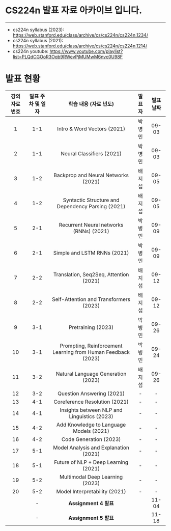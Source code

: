 # CS224n 발표 자료 아카이브 입니다.
---

- cs224n syllabus (2023): https://web.stanford.edu/class/archive/cs/cs224n/cs224n.1234/
- cs224n syllabus (2021): https://web.stanford.edu/class/archive/cs/cs224n/cs224n.1214/
- cs224n youtube: https://www.youtube.com/playlist?list=PLQdCGOoR3Oqb9RWevPjMUMwM6nvc0U98F


# 발표 현황

| 강의 자료 번호 | 발표 주차 및 일자 |                         학습 내용 (자료 년도)                         | 발표자 | 발표 날짜 |
| :------: | :--------: | :-----------------------------------------------------------: | :-: | :---: |
|    1     |    1-1     |                  Intro & Word Vectors (2021)                  | 박병민 | 09-03 |
|    2     |    1-1     |                   Neural Classifiers (2021)                   | 박병민 | 09-03 |
|    3     |    1-2     |              Backprop and Neural Networks (2021)              |  배지섭  | 09-05 |
|    4     |    1-2     |       Syntactic Structure and Dependency Parsing (2021)       |  배지섭  | 09-05 |
|    5     |    2-1     |            Recurrent Neural networks (RNNs) (2021)            |  박병민  | 09-09 |
|    6     |    2-1     |                  Simple and LSTM RNNs (2021)                  |  박병민  | 09-09 |
|    7     |    2-2     |            Translation, Seq2Seq, Attention (2021)             |  배지섭  | 09-12 |
|    8     |    2-2     |            Self-Attention and Transformers (2023)             |  배지섭  | 09-12 |
|    9     |    3-1     |                      Pretraining (2023)                       |  박병민  | 09-26 |
|    10    |    3-1     | Prompting, Reinforcement Learning from Human Feedback (2023) |  박병민  | 09-24 |
|    11    |    3-2     |              Natural Language Generation (2023)              | 배지섭 | 09-26 |
|    12    |    3-2     |                   Question Answering (2021)                   |  -  |   -   |
|    13    |    4-1     |                 Coreference Resolution (2021)                 |  -  |   -   |
|    14    |    4-1     |          Insights between NLP and Linguistics (2023)          |  -  |   -   |
|    15    |    4-2     |            Add Knowledge to Language Models (2021)            |  -  |   -   |
|    16    |    4-2     |                    Code Generation (2023)                     |  -  |   -   |
|    17    |    5-1     |             Model Analysis and Explanation (2021)             |  -  |   -   |
|    18    |    5-1     |             Future of NLP + Deep Learning (2021)              |  -  |   -   |
|    19    |    5-2     |                Multimodal Deep Learning (2023)                |  -  |   -   |
|    20    |    5-2     |                 Model Interpretability (2021)                 |  -  |   -   |
|          |    -     |                      **Assignment 4 발표**                      |     |  11-04   |
|          |    -     |                      **Assignment 5 발표**                      |     |  11-18   |
